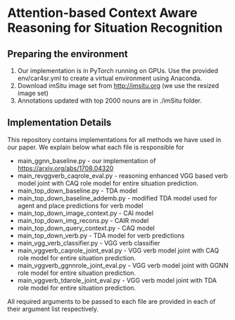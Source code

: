 # Attention-based Context Aware Reasoning for Situation Recognition

## Preparing the environment

1. Our implementation is in PyTorch running on GPUs. Use the provided env/car4sr.yml to create a virtual environment using Anaconda.
2. Download imSitu image set from http://imsitu.org (we use the resized image set)
3. Annotations updated with top 2000 nouns are in ./imSitu folder.

## Implementation Details

This repository contains implementations for all methods we have used in our paper. We explain below what each file is responsible for

* main_ggnn_baseline.py - our implementation of https://arxiv.org/abs/1708.04320
* main_revggverb_caqrole_eval.py - reasoning enhanced VGG based verb model joint with CAQ role model for entire situation prediction.
* main_top_down_baseline.py - TDA model
* main_top_down_baseline_addemb.py - modified TDA model used for agent and place predictions for verb model
* main_top_down_image_context.py - CAI model
* main_top_down_img_recons.py - CAIR model
* main_top_down_query_context.py - CAQ model
* main_top_down_verb.py - TDA model for verb predictions
* main_vgg_verb_classifier.py - VGG verb classifier
* main_vggverb_caqrole_joint_eval.py - VGG verb model joint with CAQ role model for entire situation prediction.
* main_vggverb_ggnnrole_joint_eval.py - VGG verb model joint with GGNN role model for entire situation prediction.
* main_vggverb_tdarole_joint_eval.py - VGG verb model joint with TDA role model for entire situation prediction.

All required arguments to be passed to each file are provided in each of their argument list respectively.

